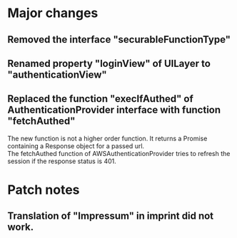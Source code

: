 <!--
 Copyright © 2024 IAV GmbH Ingenieurgesellschaft Auto und Verkehr, All Rights Reserved.
 
 Licensed under the Apache License, Version 2.0 (the "License");
 you may not use this file except in compliance with the License.
 You may obtain a copy of the License at
 
 http://www.apache.org/licenses/LICENSE-2.0
 
 Unless required by applicable law or agreed to in writing, software
 distributed under the License is distributed on an "AS IS" BASIS,
 WITHOUT WARRANTIES OR CONDITIONS OF ANY KIND, either express or implied.
 See the License for the specific language governing permissions and
 limitations under the License.
 
 SPDX-License-Identifier: Apache-2.0
-->

# Major changes
## Removed the interface "securableFunctionType"
## Renamed property "loginView" of UILayer to "authenticationView"
## Replaced the function "execIfAuthed" of AuthenticationProvider interface with function "fetchAuthed"
The new function is not a higher order function. It returns a Promise containing a Response object for a passed url.\
The fetchAuthed function of AWSAuthenticationProvider tries to refresh the session if the response status is 401.

# Patch notes
## Translation of "Impressum" in imprint did not work.